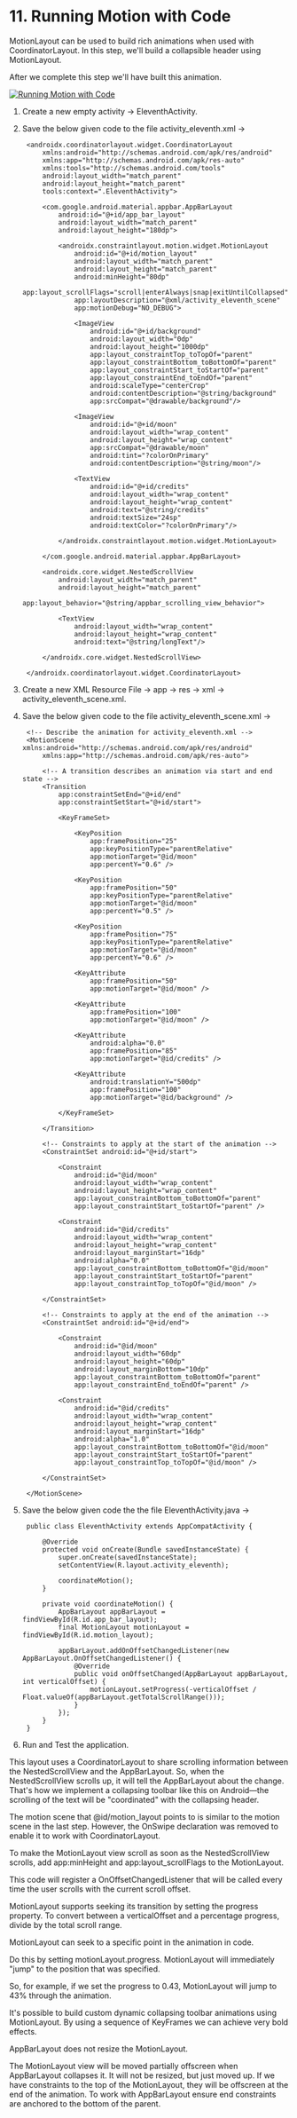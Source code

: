 # 11. Running Motion with Code

MotionLayout can be used to build rich animations when used with CoordinatorLayout. In this step, we'll build a collapsible header using MotionLayout.

After we complete this step we'll have built this animation.

[![Running Motion with Code](https://github.com/Vaibhav4697/AndroidUserInterface/blob/master/animations/animation_11.gif)](https://github.com/Vaibhav4697/AndroidUserInterface/blob/master/documentation/11.%20Running%20Motion%20with%20Code.md#11-running-motion-with-code)

1. Create a new empty activity -> EleventhActivity.

2. Save the below given code to the file activity_eleventh.xml ->

		<androidx.coordinatorlayout.widget.CoordinatorLayout
			xmlns:android="http://schemas.android.com/apk/res/android"
			xmlns:app="http://schemas.android.com/apk/res-auto"
			xmlns:tools="http://schemas.android.com/tools"
			android:layout_width="match_parent"
			android:layout_height="match_parent"
			tools:context=".EleventhActivity">

			<com.google.android.material.appbar.AppBarLayout
				android:id="@+id/app_bar_layout"
				android:layout_width="match_parent"
				android:layout_height="180dp">

				<androidx.constraintlayout.motion.widget.MotionLayout
					android:id="@+id/motion_layout"
					android:layout_width="match_parent"
					android:layout_height="match_parent"
					android:minHeight="80dp"
					app:layout_scrollFlags="scroll|enterAlways|snap|exitUntilCollapsed"
					app:layoutDescription="@xml/activity_eleventh_scene"
					app:motionDebug="NO_DEBUG">

					<ImageView
						android:id="@+id/background"
						android:layout_width="0dp"
						android:layout_height="1000dp"
						app:layout_constraintTop_toTopOf="parent"
						app:layout_constraintBottom_toBottomOf="parent"
						app:layout_constraintStart_toStartOf="parent"
						app:layout_constraintEnd_toEndOf="parent"
						android:scaleType="centerCrop"
						android:contentDescription="@string/background"
						app:srcCompat="@drawable/background"/>

					<ImageView
						android:id="@+id/moon"
						android:layout_width="wrap_content"
						android:layout_height="wrap_content"
						app:srcCompat="@drawable/moon"
						android:tint="?colorOnPrimary"
						android:contentDescription="@string/moon"/>

					<TextView
						android:id="@+id/credits"
						android:layout_width="wrap_content"
						android:layout_height="wrap_content"
						android:text="@string/credits"
						android:textSize="24sp"
						android:textColor="?colorOnPrimary"/>

				</androidx.constraintlayout.motion.widget.MotionLayout>

			</com.google.android.material.appbar.AppBarLayout>

			<androidx.core.widget.NestedScrollView
				android:layout_width="match_parent"
				android:layout_height="match_parent"
				app:layout_behavior="@string/appbar_scrolling_view_behavior">

				<TextView
					android:layout_width="wrap_content"
					android:layout_height="wrap_content"
					android:text="@string/longText"/>

			</androidx.core.widget.NestedScrollView>

		</androidx.coordinatorlayout.widget.CoordinatorLayout>

3. Create a new XML Resource File -> app -> res -> xml -> activity_eleventh_scene.xml.

4. Save the below given code to the file activity_eleventh_scene.xml ->

		<!-- Describe the animation for activity_eleventh.xml -->
		<MotionScene xmlns:android="http://schemas.android.com/apk/res/android"
			xmlns:app="http://schemas.android.com/apk/res-auto">

			<!-- A transition describes an animation via start and end state -->
			<Transition
				app:constraintSetEnd="@+id/end"
				app:constraintSetStart="@+id/start">

				<KeyFrameSet>

					<KeyPosition
						app:framePosition="25"
						app:keyPositionType="parentRelative"
						app:motionTarget="@id/moon"
						app:percentY="0.6" />

					<KeyPosition
						app:framePosition="50"
						app:keyPositionType="parentRelative"
						app:motionTarget="@id/moon"
						app:percentY="0.5" />

					<KeyPosition
						app:framePosition="75"
						app:keyPositionType="parentRelative"
						app:motionTarget="@id/moon"
						app:percentY="0.6" />

					<KeyAttribute
						app:framePosition="50"
						app:motionTarget="@id/moon" />

					<KeyAttribute
						app:framePosition="100"
						app:motionTarget="@id/moon" />

					<KeyAttribute
						android:alpha="0.0"
						app:framePosition="85"
						app:motionTarget="@id/credits" />

					<KeyAttribute
						android:translationY="500dp"
						app:framePosition="100"
						app:motionTarget="@id/background" />

				</KeyFrameSet>

			</Transition>

			<!-- Constraints to apply at the start of the animation -->
			<ConstraintSet android:id="@+id/start">

				<Constraint
					android:id="@id/moon"
					android:layout_width="wrap_content"
					android:layout_height="wrap_content"
					app:layout_constraintBottom_toBottomOf="parent"
					app:layout_constraintStart_toStartOf="parent" />

				<Constraint
					android:id="@id/credits"
					android:layout_width="wrap_content"
					android:layout_height="wrap_content"
					android:layout_marginStart="16dp"
					android:alpha="0.0"
					app:layout_constraintBottom_toBottomOf="@id/moon"
					app:layout_constraintStart_toStartOf="parent"
					app:layout_constraintTop_toTopOf="@id/moon" />

			</ConstraintSet>

			<!-- Constraints to apply at the end of the animation -->
			<ConstraintSet android:id="@+id/end">

				<Constraint
					android:id="@id/moon"
					android:layout_width="60dp"
					android:layout_height="60dp"
					android:layout_marginBottom="10dp"
					app:layout_constraintBottom_toBottomOf="parent"
					app:layout_constraintEnd_toEndOf="parent" />

				<Constraint
					android:id="@id/credits"
					android:layout_width="wrap_content"
					android:layout_height="wrap_content"
					android:layout_marginStart="16dp"
					android:alpha="1.0"
					app:layout_constraintBottom_toBottomOf="@id/moon"
					app:layout_constraintStart_toStartOf="parent"
					app:layout_constraintTop_toTopOf="@id/moon" />

			</ConstraintSet>

		</MotionScene>
		
6. Save the below given code the the file EleventhActivity.java ->

		public class EleventhActivity extends AppCompatActivity {

			@Override
			protected void onCreate(Bundle savedInstanceState) {
				super.onCreate(savedInstanceState);
				setContentView(R.layout.activity_eleventh);

				coordinateMotion();
			}

			private void coordinateMotion() {
				AppBarLayout appBarLayout = findViewById(R.id.app_bar_layout);
				final MotionLayout motionLayout = findViewById(R.id.motion_layout);

				appBarLayout.addOnOffsetChangedListener(new AppBarLayout.OnOffsetChangedListener() {
					@Override
					public void onOffsetChanged(AppBarLayout appBarLayout, int verticalOffset) {
						motionLayout.setProgress(-verticalOffset / Float.valueOf(appBarLayout.getTotalScrollRange()));
					}
				});
			}
		}

6. Run and Test the application.

This layout uses a CoordinatorLayout to share scrolling information between the NestedScrollView and the AppBarLayout. So, when the NestedScrollView scrolls up, it will tell the AppBarLayout about the change. That's how we implement a collapsing toolbar like this on Android—the scrolling of the text will be "coordinated" with the collapsing header.

The motion scene that @id/motion_layout points to is similar to the motion scene in the last step. However, the OnSwipe declaration was removed to enable it to work with CoordinatorLayout.

To make the MotionLayout view scroll as soon as the NestedScrollView scrolls, add app:minHeight and app:layout_scrollFlags to the MotionLayout.

This code will register a OnOffsetChangedListener that will be called every time the user scrolls with the current scroll offset.

MotionLayout supports seeking its transition by setting the progress property. To convert between a verticalOffset and a percentage progress, divide by the total scroll range.

MotionLayout can seek to a specific point in the animation in code.

Do this by setting motionLayout.progress. MotionLayout will immediately "jump" to the position that was specified.

So, for example, if we set the progress to 0.43, MotionLayout will jump to 43% through the animation.

It's possible to build custom dynamic collapsing toolbar animations using MotionLayout. By using a sequence of KeyFrames we can achieve very bold effects.

AppBarLayout does not resize the MotionLayout.

The MotionLayout view will be moved partially offscreen when AppBarLayout collapses it. It will not be resized, but just moved up. If we have constraints to the top of the MotionLayout, they will be offscreen at the end of the animation. To work with AppBarLayout ensure end constraints are anchored to the bottom of the parent.